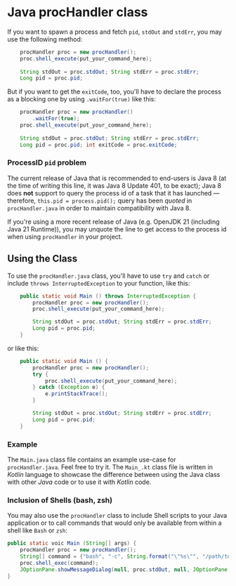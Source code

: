 # Java procHandler class #

If you want to spawn a process and fetch `pid`, `stdOut` and `stdErr`, you may use the following method:
```java
    procHandler proc = new procHandler();
    proc.shell_execute(put_your_command_here);
    
    String stdOut = proc.stdOut; String stdErr = proc.stdErr;
    Long pid = proc.pid;
```

But if you want to get the `exitCode`, too, you'll have to declare the process as a blocking one by using `.waitFor(true)` like this:

```java
    procHandler proc = new procHandler()
        .waitFor(true);
    proc.shell_execute(put_your_command_here);
    
    String stdOut = proc.stdOut; String stdErr = proc.stdErr;
    Long pid = proc.pid; int exitCode = proc.exitCode;
```

### ProcessID `pid` problem ###

The current release of Java that is recommended to end-users is Java 8 (at the time of writing this line, it was Java 8 Update 401, to be exact);
Java 8 does **not** support to query the process id of a task that it has launched — therefore, `this.pid = process.pid();` query has been *quoted* in `procHandler.java` in order to maintain compatibility with Java 8.

If you're using a more recent release of Java (e.g. OpenJDK 21 (including Java 21 Runtime)), you may unquote the line to get access to the process id when using `procHandler` in your project.

## Using the Class ##
To use the `procHandler.java` class, you'll have to use `try` and `catch` or include `throws InterruptedException` to your function, like this:

```java
    public static void Main () throws InterruptedException {
        procHandler proc = new procHandler();
        proc.shell_execute(put_your_command_here);

        String stdOut = proc.stdOut; String stdErr = proc.stdErr;
        Long pid = proc.pid;        
    }
```
or like this:
```java
    public static void Main () {
        procHandler proc = new procHandler();
        try {
            proc.shell_execute(put_your_command_here);
        } catch (Exception e) {
            e.printStackTrace();
        }

        String stdOut = proc.stdOut; String stdErr = proc.stdErr;
        Long pid = proc.pid;
    }
```

### Example ###

The `Main.java` class file contains an example use-case for `procHandler.java`. Feel free to try it.
The `Main_.kt` class file is written in _Kotlin_ language to showcase the difference between using the Java class with
other _Java_ code or to use it with _Kotlin_ code.

### Inclusion of Shells (bash, zsh) ###
You may also use the `procHandler` class to include Shell scripts to your Java application or
to call commands that would only be available from within a shell like `Bash` or `zsh`:

```java
public static voic Main (String[] args) {
    procHandler proc = new procHandler();
    String[] command = {"bash", "-c", String.format("\"%s\"", "/path/to/your/shellscript.sh")};
    proc.shell_exec(command);
    JOptionPane.showMessageDialog(null, proc.stdOut, null, JOptionPane.INFORMATION_MESSAGE);
}  
```